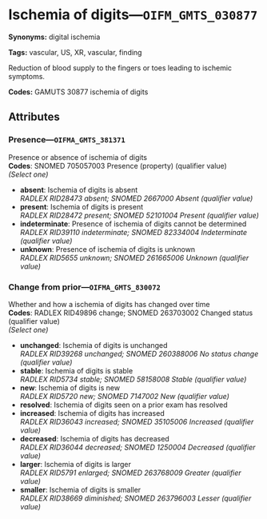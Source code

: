 # Ischemia of digits—`OIFM_GMTS_030877`

**Synonyms:** digital ischemia

**Tags:** vascular, US, XR, vascular, finding

Reduction of blood supply to the fingers or toes leading to ischemic symptoms.

**Codes:** GAMUTS 30877 ischemia of digits

## Attributes

### Presence—`OIFMA_GMTS_381371`

Presence or absence of ischemia of digits  
**Codes**: SNOMED 705057003 Presence (property) (qualifier value)  
*(Select one)*

- **absent**: Ischemia of digits is absent  
_RADLEX RID28473 absent; SNOMED 2667000 Absent (qualifier value)_
- **present**: Ischemia of digits is present  
_RADLEX RID28472 present; SNOMED 52101004 Present (qualifier value)_
- **indeterminate**: Presence of ischemia of digits cannot be determined  
_RADLEX RID39110 indeterminate; SNOMED 82334004 Indeterminate (qualifier value)_
- **unknown**: Presence of ischemia of digits is unknown  
_RADLEX RID5655 unknown; SNOMED 261665006 Unknown (qualifier value)_

### Change from prior—`OIFMA_GMTS_830072`

Whether and how a ischemia of digits has changed over time  
**Codes**: RADLEX RID49896 change; SNOMED 263703002 Changed status (qualifier value)  
*(Select one)*

- **unchanged**: Ischemia of digits is unchanged  
_RADLEX RID39268 unchanged; SNOMED 260388006 No status change (qualifier value)_
- **stable**: Ischemia of digits is stable  
_RADLEX RID5734 stable; SNOMED 58158008 Stable (qualifier value)_
- **new**: Ischemia of digits is new  
_RADLEX RID5720 new; SNOMED 7147002 New (qualifier value)_
- **resolved**: Ischemia of digits seen on a prior exam has resolved  
- **increased**: Ischemia of digits has increased  
_RADLEX RID36043 increased; SNOMED 35105006 Increased (qualifier value)_
- **decreased**: Ischemia of digits has decreased  
_RADLEX RID36044 decreased; SNOMED 1250004 Decreased (qualifier value)_
- **larger**: Ischemia of digits is larger  
_RADLEX RID5791 enlarged; SNOMED 263768009 Greater (qualifier value)_
- **smaller**: Ischemia of digits is smaller  
_RADLEX RID38669 diminished; SNOMED 263796003 Lesser (qualifier value)_